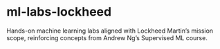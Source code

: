 # ml-labs-lockheed
Hands-on machine learning labs aligned with Lockheed Martin’s mission scope, reinforcing concepts from Andrew Ng’s Supervised ML course.
